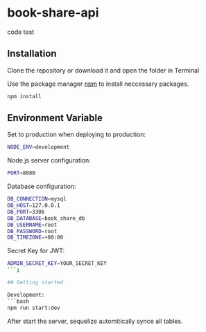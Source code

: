 # book-share-api
code test

## Installation
Clone the repository or download it and open the folder in Terminal

Use the package manager [npm](https://www.npmjs.com/) to install neccessary packages.

```bash
npm install
```

## Environment Variable

Set to production when deploying to production:
```bash
NODE_ENV=development
```

Node.js server configuration:
```bash
PORT=8080
```

Database configuration:
```bash
DB_CONNECTION=mysql
DB_HOST=127.0.0.1
DB_PORT=3306
DB_DATABASE=book_share_db
DB_USERNAME=root
DB_PASSWORD=root
DB_TIMEZONE=+00:00
```
Secret Key for JWT:
```bash
ADMIN_SECRET_KEY=YOUR_SECRET_KEY
```;

## Getting started

Development:
```bash
npm run start:dev
```

After start the server, sequelize automitically synce all tables.




